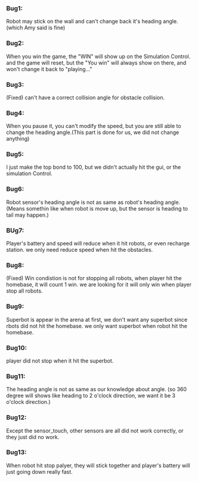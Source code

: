 ### Bug1:

Robot may stick on the wall and can't change back it's heading angle.(which Amy said is fine)

### Bug2:

When you win the game, the "WIN" will show up on the Simulation Control. and the game will reset, but the "You win" will always show on there, and won't change it back to "playing..."

### Bug3:

(Fixed)
can't have a correct collision angle for obstacle collision.

### Bug4:

When you pause it, you can't modify the speed, but you are still able to change the heading angle.(This part is done for us, we did not change anything)

### Bug5:

I just make the top bond to 100, but we didn't actually hit the gui, or the simulation Control. 

### Bug6:

Robot sensor's heading angle is not as same as robot's heading angle. (Means somethin like when robot is move up, but the sensor is heading to tail may happen.)

### BUg7:

Player's battery and speed will reduce when it hit robots, or even recharge station. we only need reduce speed when hit the obstacles.

### Bug8:

(Fixed)
Win condistion is not for stopping all robots, when player hit the homebase, it will count 1 win. we are looking for it will only win when player stop all robots.

### Bug9:

Superbot is appear in the arena at first, we don't want any superbot since rbots did not hit the homebase. we only want superbot when robot hit the homebase.

### Bug10:

player did not stop when it hit the superbot.

### Bug11:

The heading angle is not as same as our knowledge about angle. (so 360 degree will shows like heading to 2 o'clock direction, we want it be 3 o'clock direction.)

### Bug12:

Except the sensor_touch, other sensors are all did not work correctly, or they just did no work. 

### Bug13:

When robot hit stop palyer, they will stick together and player's battery will just going down really fast.
